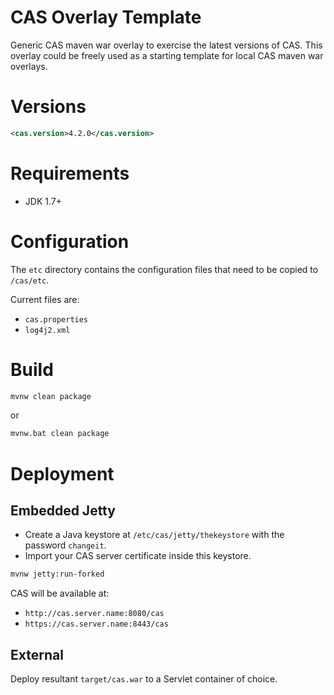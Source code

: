 CAS Overlay Template
============================

Generic CAS maven war overlay to exercise the latest versions of CAS. This overlay could be freely used as a starting template for local CAS maven war overlays.

# Versions
```xml
<cas.version>4.2.0</cas.version>
```

# Requirements
* JDK 1.7+

# Configuration
The `etc` directory contains the configuration files that need to be copied to `/cas/etc`.

Current files are:

* `cas.properties`
* `log4j2.xml`

# Build

```bash
mvnw clean package
```

or

```bash
mvnw.bat clean package
```

# Deployment

## Embedded Jetty

* Create a Java keystore at `/etc/cas/jetty/thekeystore` with the password `changeit`.
* Import your CAS server certificate inside this keystore.

```bash
mvnw jetty:run-forked
```

CAS will be available at:

* `http://cas.server.name:8080/cas`
* `https://cas.server.name:8443/cas`

## External
Deploy resultant `target/cas.war` to a Servlet container of choice.
